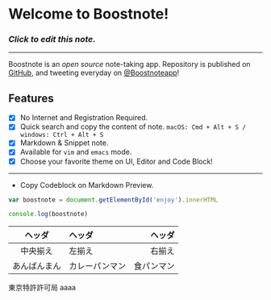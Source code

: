 # Welcome to Boostnote!
### _Click to edit this note._

---

Boostnote is an *open source* note-taking app.
Repository is published on [GitHub](https://github.com/BoostIO/Boostnote), and tweeting everyday on [@Boostnoteapp](https://twitter.com/boostnoteapp)!

## Features
- [x] No Internet and Registration Required.
- [x] Quick search and copy the content of note. `macOS: Cmd + Alt + S / windows: Ctrl + Alt + S`
- [x] Markdown & Snippet note.
- [x] Available for `vim` and `emacs` mode.
- [x] Choose your favorite theme on UI, Editor and Code Block!
---

- Copy Codeblock on Markdown Preview.
```javascript
var boostnote = document.getElementById('enjoy').innerHTML

console.log(boostnote)
```

|ヘッダ|ヘッダ|ヘッダ|
|:--:|:--|--:|
|中央揃え|左揃え|右揃え|
|あんぱんまん|カレーパンマン|食パンマン|
東京特許許可局
aaaa
